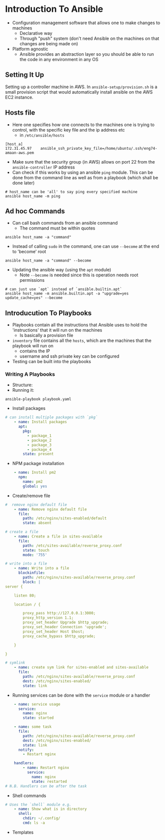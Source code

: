 # Introduction To Ansible

* Configuration management software that allows one to make changes to machines
	* Declarative way
	* Through "push" system (don't need Ansible on the machines on that changes are being made on)
* Platform agnostic
	* Ansible provides an abstraction layer so you should be able to run the code in any environment in any OS


## Setting It Up

Setting up a controller machine in AWS. In `ansible-setup/provision.sh` is a small provision script that would automatically install ansible on the AWS EC2 instance.


## Hosts file

* Here one specifies how one connects to the machines one is trying to control, with the specific key file and the ip address etc
	* in `/etc/ansible/hosts`
```
[host_a]
172.31.45.97    ansible_ssh_private_key_file=/home/ubuntu/.ssh/eng74-amaan-aws.pem
```

* Make sure that the security group (in AWS) allows on port 22 from the `ansible-controller` IP address
* Can check if this works by using an ansible `ping` module. This can be done from the command line as well as from a playbook (which shall be done later)
```
# host_name can be 'all' to say ping every specified machine
ansible host_name -m ping
```

## Ad hoc Commands

* Can call bash commands from an ansible command
	* The command must be within quotes
```
ansible host_name -a "command"
```
* Instead of calling `sudo` in the command, one can use `--become` at the end to 'become' root
```
ansible host_name -a "command" --become
```
* Updating the ansible way (using the `apt` module)
	* Note `--become` is needed since this is operation needs root permissions
```
# can just use `apt` instead of `ansible.builtin.apt`
ansible host_name -m ansible.builtin.apt -a "upgrade=yes update_cache=yes" --become
```

## Introducution To Playbooks

* Playbooks contain all the instructions that Ansible uses to hold the 'instructions' that it will run on the machines
	* Is basically a provision file
* `inventory` file contains all the `hosts`, which are the machines that the playbook will run on
	* contains the IP
	* username and ssh private key can be configured
* Testing can be built into the playbooks

### Writing A Playbooks

* Structure:
* Running it:
```
ansible-playbook playbook.yaml
```
* Install packages
```yaml
# can install multiple packages with `pkg`
    - name: Install packages
      apt:
        pkg:
          - package_1
          - package_2
          - package_3
          - package_4
        state: present
```
* NPM package installation
```yaml
    - name: Install pm2
      npm:
        name: pm2
        global: yes
```
* Create/remove file
```yaml
#  remove nginx default file
	- name: Remove nginx default file
	  file:
	    path: /etc/nginx/sites-enabled/default
  	    state: absent

# create a file
	- name: Create a file in sites-available
	  file:
	    path: /etc/sites-available/reverse_proxy.conf
		state: touch
		mode: '755'

# write into a file
	- name: Write into a file
	  blockinfile:
	    path: /etc/nginx/sites-available/reverse_proxy.conf
		block: |
server {

	listen 80;

	location / {

		proxy_pass http://127.0.0.1:3000;
		proxy_http_version 1.1;
        proxy_set_header Upgrade $http_upgrade;
        proxy_set_header Connection 'upgrade';
        proxy_set_header Host $host;
        proxy_cache_bypass $http_upgrade;

	}

}

# symlink
	- name: create sym link for sites-enabled and sites-available
	  file:
	    path: /etc/nginx/sites-available/reverse_proxy.conf
		dest: /etc/nginx/sites-enabled/
		state: link

```

*  Running services can be done with the `service` module or a handler
```yaml
	- name: service usage
	  service:
	    name: nginx
		state: started

	- name: some task
	  file:
	    path: /etc/nginx/sites-available/reverse_proxy.conf
		dest: /etc/nginx/sites-enabled/
		state: link
	  notify:
	  	- Restart nginx

	handlers:
		- name: Restart nginx
		  service:
		  	name: nginx
			state: restarted
# N.B. Handlers can be after the task
```

* Shell commands
```yaml
# Uses the `shell` module e.g.
	- name: Show what is in directory
	  shell:
	  	chdir: ~/.config/
		cmd: ls -a
```
* Templates
